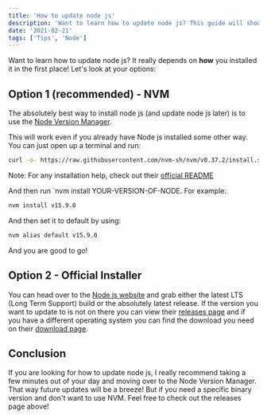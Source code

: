```yaml
---
title: 'How to update node js'
description: 'Want to learn how to update node js? This guide will show you how no matter which tool you used to install node.js in the first place!'
date: '2021-02-21'
tags: ['Tips', 'Node']
---
```


Want to learn how to update node js? It really depends on **how** you installed it in the first place! Let's look at your options:

## Option 1 (recommended) - NVM

The absolutely best way to install node js (and update node js later) is to use the [Node Version Manager](https://github.com/nvm-sh/nvm).

This will work even if you already have Node js installed some other way. You can just open up a terminal and run:

```bash
curl -o- https://raw.githubusercontent.com/nvm-sh/nvm/v0.37.2/install.sh | bash
```

Note: For any installation help, check out their [official README](https://github.com/nvm-sh/nvm/blob/master/README.md)

And then run `nvm install YOUR-VERSION-OF-NODE. For example:

```bash
nvm install v15.9.0
```

And then set it to default by using:

```bash
nvm alias default v15.9.0
```

And you are good to go!

## Option 2 - Official Installer

You can head over to the [Node js website](https://nodejs.org/en/) and grab either the latest LTS (Long Term Support) build or the absolutely latest release. If the version you want to update to is not on there you can view their [releases page](https://nodejs.org/en/about/releases/) and if you have a different operating system you can find the download you need on their [download page](https://nodejs.org/en/download/).

## Conclusion

If you are looking for how to update node js, I really recommend taking a few minutes out of your day and moving over to the Node Version Manager. That way future updates will be a breeze! But if you need a specific binary version and don't want to use NVM. Feel free to check out the releases page above!
